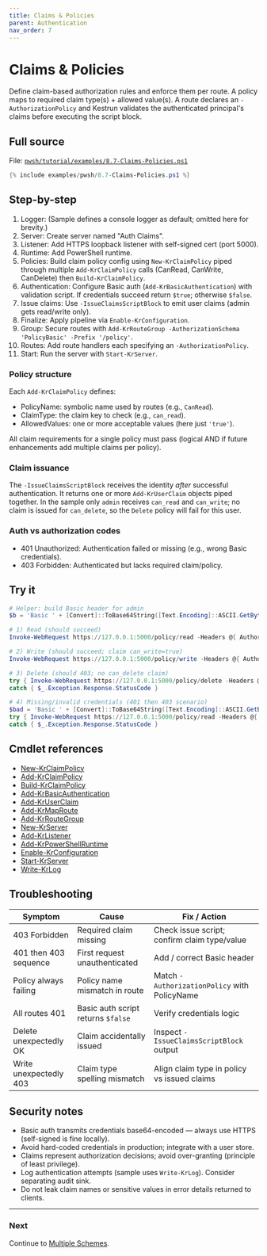 ```yaml
---
title: Claims & Policies
parent: Authentication
nav_order: 7
---
```


# Claims & Policies

Define claim-based authorization rules and enforce them per route. A policy maps to
required claim type(s) + allowed value(s). A route declares an `-AuthorizationPolicy`
and Kestrun validates the authenticated principal's claims before executing the
script block.

## Full source

File: [`pwsh/tutorial/examples/8.7-Claims-Policies.ps1`][8.7-Claims-Policies.ps1]

```powershell
{% include examples/pwsh/8.7-Claims-Policies.ps1 %}
```

## Step-by-step

1. Logger: (Sample defines a console logger as default; omitted here for brevity.)
2. Server: Create server named "Auth Claims".
3. Listener: Add HTTPS loopback listener with self-signed cert (port 5000).
4. Runtime: Add PowerShell runtime.
5. Policies: Build claim policy config using `New-KrClaimPolicy` piped through multiple
   `Add-KrClaimPolicy` calls (CanRead, CanWrite, CanDelete) then `Build-KrClaimPolicy`.
6. Authentication: Configure Basic auth (`Add-KrBasicAuthentication`) with validation script.
   If credentials succeed return `$true`; otherwise `$false`.
7. Issue claims: Use `-IssueClaimsScriptBlock` to emit user claims (admin gets read/write only).
8. Finalize: Apply pipeline via `Enable-KrConfiguration`.
9. Group: Secure routes with `Add-KrRouteGroup -AuthorizationSchema 'PolicyBasic' -Prefix '/policy'`.
10. Routes: Add route handlers each specifying an `-AuthorizationPolicy`.
11. Start: Run the server with `Start-KrServer`.

### Policy structure

Each `Add-KrClaimPolicy` defines:

- PolicyName: symbolic name used by routes (e.g., `CanRead`).
- ClaimType: the claim key to check (e.g., `can_read`).
- AllowedValues: one or more acceptable values (here just `'true'`).

All claim requirements for a single policy must pass (logical AND if future enhancements add multiple claims per policy).

### Claim issuance

The `-IssueClaimsScriptBlock` receives the identity _after_ successful authentication. It returns one or more
`Add-KrUserClaim` objects piped together. In the sample only `admin` receives
`can_read` and `can_write`; no claim is issued for `can_delete`, so the `Delete`
policy will fail for this user.

### Auth vs authorization codes

- 401 Unauthorized: Authentication failed or missing (e.g., wrong Basic credentials).
- 403 Forbidden: Authenticated but lacks required claim/policy.

## Try it

```powershell
# Helper: build Basic header for admin
$b = 'Basic ' + [Convert]::ToBase64String([Text.Encoding]::ASCII.GetBytes('admin:password'))

# 1) Read (should succeed)
Invoke-WebRequest https://127.0.0.1:5000/policy/read -Headers @{ Authorization = $b } -SkipCertificateCheck | Select -Expand Content

# 2) Write (should succeed; claim can_write=true)
Invoke-WebRequest https://127.0.0.1:5000/policy/write -Headers @{ Authorization = $b } -SkipCertificateCheck | Select -Expand Content

# 3) Delete (should 403; no can_delete claim)
try { Invoke-WebRequest https://127.0.0.1:5000/policy/delete -Headers @{ Authorization = $b } -SkipCertificateCheck -ErrorAction Stop }
catch { $_.Exception.Response.StatusCode }

# 4) Missing/invalid credentials (401 then 403 scenario)
$bad = 'Basic ' + [Convert]::ToBase64String([Text.Encoding]::ASCII.GetBytes('user:wrong'))
try { Invoke-WebRequest https://127.0.0.1:5000/policy/read -Headers @{ Authorization = $bad } -SkipCertificateCheck -ErrorAction Stop }
catch { $_.Exception.Response.StatusCode }
```

## Cmdlet references

- [New-KrClaimPolicy][New-KrClaimPolicy]
- [Add-KrClaimPolicy][Add-KrClaimPolicy]
- [Build-KrClaimPolicy][Build-KrClaimPolicy]
- [Add-KrBasicAuthentication][Add-KrBasicAuthentication]
- [Add-KrUserClaim][Add-KrUserClaim]
- [Add-KrMapRoute][Add-KrMapRoute]
- [Add-KrRouteGroup][Add-KrRouteGroup]
- [New-KrServer][New-KrServer]
- [Add-KrListener][Add-KrListener]
- [Add-KrPowerShellRuntime][Add-KrPowerShellRuntime]
- [Enable-KrConfiguration][Enable-KrConfiguration]
- [Start-KrServer][Start-KrServer]
- [Write-KrLog][Write-KrLog]

## Troubleshooting

| Symptom                | Cause                              | Fix / Action                                 |
| ---------------------- | ---------------------------------- | -------------------------------------------- |
| 403 Forbidden          | Required claim missing             | Check issue script; confirm claim type/value |
| 401 then 403 sequence  | First request unauthenticated      | Add / correct Basic header                   |
| Policy always failing  | Policy name mismatch in route      | Match `-AuthorizationPolicy` with PolicyName |
| All routes 401         | Basic auth script returns `$false` | Verify credentials logic                     |
| Delete unexpectedly OK | Claim accidentally issued          | Inspect `-IssueClaimsScriptBlock` output     |
| Write unexpectedly 403 | Claim type spelling mismatch       | Align claim type in policy vs issued claims  |

## Security notes

- Basic auth transmits credentials base64-encoded — always use HTTPS (self-signed is fine locally).
- Avoid hard-coded credentials in production; integrate with a user store.
- Claims represent authorization decisions; avoid over-granting (principle of least privilege).
- Log authentication attempts (sample uses `Write-KrLog`). Consider separating audit sink.
- Do not leak claim names or sensitive values in error details returned to clients.

---

### Next

Continue to [Multiple Schemes](./8.Multiple-Schemes).

[8.7-Claims-Policies.ps1]: /pwsh/tutorial/examples/8.7-Claims-Policies.ps1
[New-KrClaimPolicy]: /pwsh/cmdlets/New-KrClaimPolicy
[Add-KrClaimPolicy]: /pwsh/cmdlets/Add-KrClaimPolicy
[Add-KrBasicAuthentication]: /pwsh/cmdlets/Add-KrBasicAuthentication
[Build-KrClaimPolicy]: /pwsh/cmdlets/Build-KrClaimPolicy
[Add-KrUserClaim]: /pwsh/cmdlets/Add-KrUserClaim
[Add-KrRouteGroup]: /pwsh/cmdlets/Add-KrRouteGroup
[Add-KrListener]: /pwsh/cmdlets/Add-KrListener
[Add-KrPowerShellRuntime]: /pwsh/cmdlets/Add-KrPowerShellRuntime
[Start-KrServer]: /pwsh/cmdlets/Start-KrServer
[Write-KrLog]: /pwsh/cmdlets/Write-KrLog
[Add-KrMapRoute]: /pwsh/cmdlets/Add-KrMapRoute
[New-KrServer]: /pwsh/cmdlets/New-KrServer
[Enable-KrConfiguration]: /pwsh/cmdlets/Enable-KrConfiguration
